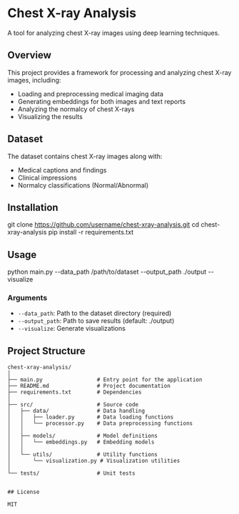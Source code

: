 # Chest X-ray Analysis

A tool for analyzing chest X-ray images using deep learning techniques.

## Overview

This project provides a framework for processing and analyzing chest X-ray images, including:

- Loading and preprocessing medical imaging data
- Generating embeddings for both images and text reports
- Analyzing the normalcy of chest X-rays
- Visualizing the results

## Dataset

The dataset contains chest X-ray images along with:
- Medical captions and findings
- Clinical impressions
- Normalcy classifications (Normal/Abnormal)

## Installation

git clone https://github.com/username/chest-xray-analysis.git
cd chest-xray-analysis
pip install -r requirements.txt


## Usage

python main.py --data_path /path/to/dataset --output_path ./output --visualize


### Arguments

- `--data_path`: Path to the dataset directory (required)
- `--output_path`: Path to save results (default: ./output)
- `--visualize`: Generate visualizations

## Project Structure

```plaintext
chest-xray-analysis/
│
├── main.py                 # Entry point for the application
├── README.md               # Project documentation
├── requirements.txt        # Dependencies
│
├── src/                    # Source code
│   ├── data/               # Data handling
│   │   ├── loader.py       # Data loading functions
│   │   └── processor.py    # Data preprocessing functions
│   │
│   ├── models/             # Model definitions
│   │   └── embeddings.py   # Embedding models
│   │
│   └── utils/              # Utility functions
│       └── visualization.py # Visualization utilities
│
└── tests/                  # Unit tests


## License

MIT

